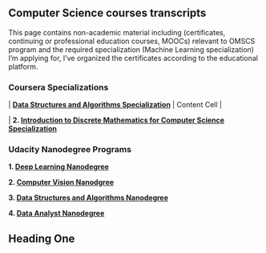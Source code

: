 ## Computer Science courses transcripts 

This page contains non-academic material including (certificates, continuing or professional education courses, MOOCs) relevant to OMSCS program and the required specialization (Machine Learning specialization) I’m applying for, I’ve organized the certificates according to the educational platform. 



### Coursera Specializations


 | **[Data Structures and Algorithms Specialization]()** | Content Cell  |

 | **2. [Introduction to Discrete Mathematics for Computer Science Specialization]()** 



### Udacity Nanodegree Programs

**1. [Deep Learning Nanodegree](https://github.com/MarwaQabeel/Udacity-Deep-Learning-Nanodegree)**

**2. [Computer Vision Nanodgree](https://github.com/MarwaQabeel/Udacity-Computer-Vision-Nanodegree)**

**3. [Data Structures and Algorithms Nanodegree](https://github.com/MarwaQabeel/Data-Structures-and-Algorithms-Nanodegree)**

**4. [Data Analyst Nanodegree]()**


## <a name="head1">Heading One</a>



